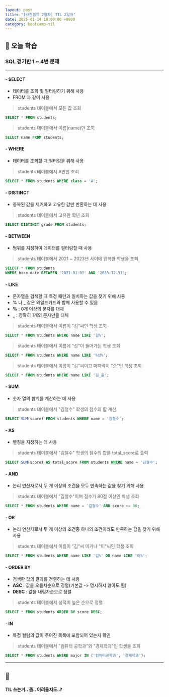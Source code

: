 ```yaml
---
layout: post
title: "[사전캠프 2일차] TIL 2일차"
date: 2025-01-14 18:00:00 +0900
category: bootcamp-til
---
```


## 📖 오늘 학습
### SQL 걷기반 1 ~ 4번 문제

---

#### - SELECT
- 데이터를 조회 및 필터링하기 위해 사용
- FROM 과 같이 사용
> students 테이블에서 모든 값 조회
```sql
SELECT * FROM students;
```
> students 테이블에서 이름(name)만 조회
```sql
SELECT name FROM students;
```

#### - WHERE
- 데이터를 조회할 때 필터링을 위해 사용
> students 테이블에서 A반만 조회
```sql
SELECT * FROM students WHERE class = 'A';
```

#### - DISTINCT
- 중복된 값을 제거하고 고유한 값만 반환하는 데 사용
> students 테이블에서 고유한 학년 조회
```sql
SELECT DISTINCT grade FROM students;
```

#### - BETWEEN
- 범위를 지정하여 데이터를 필터링할 때 사용
> students 테이블에서 2021 ~ 2023년 사이에 입학한 학생을 조회
```sql
SELECT * FROM students  
WHERE hire_date BETWEEN '2021-01-01' AND '2023-12-31';
```

#### - LIKE
- 문자열을 검색할 때 특정 패턴과 일치하는 값을 찾기 위해 사용
- % 나 _ 같은 와일드카드와 함께 사용할 수 있음
- **%** : 0개 이상의 문자를 대체
- **_** : 정확히 1개의 문자만을 대체
> students 테이블에서 이름이 "김"씨인 학생 조회
```sql
SELECT * FROM students WHERE name LIKE '김%';
```
> students 테이블에서 이름에 "성"이 들어가는 학생 조회
```sql
SELECT * FROM students WHERE name LIKE '%성%';
```
> students 테이블에서 이름이 "김"씨이고 마지막이 "준"인 학생 조회
```sql
SELECT * FROM students WHERE name LIKE '김_준';
```

#### - SUM
- 숫자 열의 합계를 계산하는 데 사용
> students 테이블에서 "김철수" 학생의 점수의 합 계산
```sql
SELECT SUM(score) FROM students WHERE name = '김철수';
```

#### - AS
- 별칭을 지정하는 데 사용
> students 테이블에서 "김철수" 학생의 점수의 합을 total_score로 출력
```sql
SELECT SUM(score) AS total_score FROM students WHERE name = '김철수';
```

#### - AND
- 논리 연산자로서 두 개 이상의 조건을 모두 만족하는 값을 찾기 위해 사용
> students 테이블에서 "김철수"이며 점수가 80점 이상인 학생 조회
```sql
SELECT * FROM students WHERE name = '김철수' AND score >= 80;
```

#### - OR
- 논리 연산자로서 두 개 이상의 조건중 하나의 조건이라도 만족하는 값을 찾기 위해 사용
> students 테이블에서 이름이 "김"씨 이거나 "이"씨인 학생 조회
```sql
SELECT * FROM students WHERE name LIKE '김%' OR name LIKE '이%';
```

#### - ORDER BY
- 검색한 값의 결과를 정렬하는 데 사용
- **ASC** : 값을 오름차순으로 정렬(기본값 -> 명시하지 않아도 됨)
- **DESC** : 값을 내림차순으로 정렬
> students 테이블에서 성적이 높은 순으로 정렬
```sql
SELECT * FROM students ORDER BY score DESC;
```

#### - IN
- 특정 컬럼의 값이 주어진 목록에 포함되어 있는지 확인
> students 테이블에서 "컴퓨터 공학과"와 "경제학과"인 학생을 조회
```sql
SELECT * FROM students WHERE major IN ('컴퓨터공학과', '경제학과');
```

---

## 💬

#### TIL 쓰는거.. 좀.. 어려울지도..?